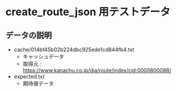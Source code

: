 # create_route_json 用テストデータ

## データの説明

- cache/014bf45b02b224dbc925ede1cd844fb4.txt
  - キャッシュデータ
  - 取得元 : https://www.kanachu.co.jp/dia/route/index/cid:0000800088/
- expected.txt
  - 期待値データ

